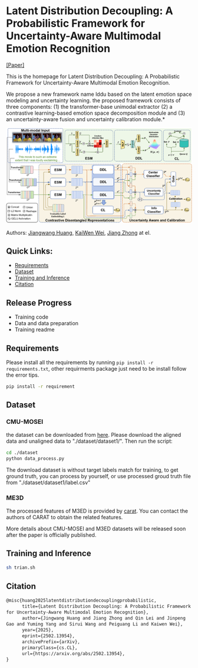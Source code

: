# Latent Distribution Decoupling: A Probabilistic Framework for Uncertainty-Aware Multimodal Emotion Recognition
[\[Paper\]](https://arxiv.org/abs/2502.13954)

This is the homepage for Latent Distribution Decoupling: A Probabilistic Framework for Uncertainty-Aware Multimodal Emotion Recognition.

We propose a new framework name lddu based on the latent emotion space modeling and uncertainty learning. the proposed framework consists of three components: (1) the transformer-base unimodal extractor (2) a contrastive learning-based emotion space decomposition module and (3) an uncertainty-aware fusion and uncertainty calibration module.*

![LDDU Framework](./images/framework_v2.png)

Authors: [Jiangwang Huang](huangjiangwang@stu.cqu.edu.cn), [KaiWen Wei](weikaiwen@cqu.edu.cn), [Jiang Zhong](zhongjiang@cqu.edu.cn) at el.

## Quick Links:
- [Requirements](#requirements)
- [Dataset](#dataset)
- [Training and Inference](#training-and-inference)
- [Citation](#citation)

## Release Progress
- Training code
- Data and data preparation
- Training readme

## Requirements
Please install all the requirements by running `pip install -r requirements.txt`, other requirments package just need to be install follow the error tips.
```bash
pip install -r requirement
```
## Dataset
### CMU-MOSEI
the dataset can be downloaded from [here](https://drive.google.com/drive/folders/1umLIjIlL8Y1oWYzU2L6UyPTHFQx7RREB). Please download the aligned data and unaligned data to "./dataset/dataset1/". Then run the script:
```bash
cd ./dataset
python data_process.py
```
The download dataset is without target labels match for training, to get ground truth, you can process by yourself, or use processed groud truth file from "./dataset/dataset1/label.csv"

### ME3D
The processed features of M3ED is provided by [carat](https://github.com/chengzju/CARAT.git). You can contact the authors of CARAT to obtain the related features.

More details about CMU-MOSEI and M3ED datasets will be released soon after the paper is officially published.

## Training and Inference 

```bash
sh trian.sh
```
## Citation
```code
@misc{huang2025latentdistributiondecouplingprobabilistic,
      title={Latent Distribution Decoupling: A Probabilistic Framework for Uncertainty-Aware Multimodal Emotion Recognition}, 
      author={Jingwang Huang and Jiang Zhong and Qin Lei and Jinpeng Gao and Yuming Yang and Sirui Wang and Peiguang Li and Kaiwen Wei},
      year={2025},
      eprint={2502.13954},
      archivePrefix={arXiv},
      primaryClass={cs.CL},
      url={https://arxiv.org/abs/2502.13954}, 
}
```